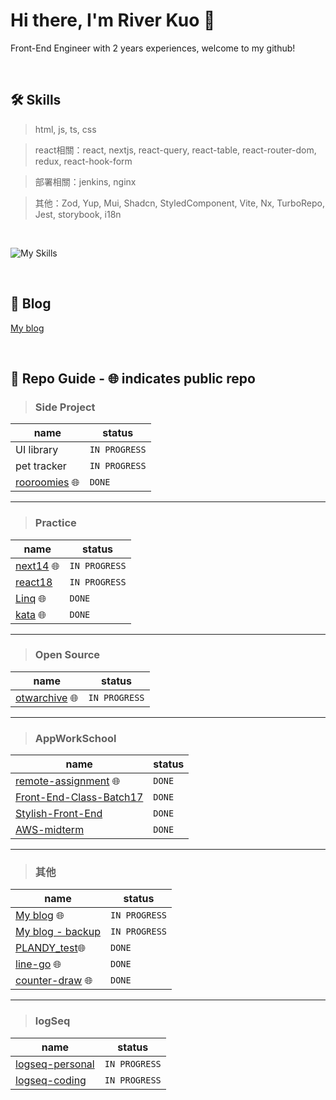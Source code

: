 # Hi there, I'm River Kuo 👋
Front-End Engineer with 2 years experiences, welcome to my github!

<br/>



🛠 Skills
---

> html, js, ts, css


> react相關：react, nextjs, react-query, react-table, react-router-dom, redux, react-hook-form


> 部署相關：jenkins, nginx


> 其他：Zod, Yup, Mui, Shadcn, StyledComponent, Vite, Nx, TurboRepo, Jest, storybook, i18n

<br/>

![My Skills](https://go-skill-icons.vercel.app/api/icons?i=javascript,typescript,html,css,react,nextjs,redux,styledcomponents,nginx,jenkins,reactquery,storybook&perline=10)


<br/>

:bookmark: Blog
---
[My blog](https://github.com/riverkuo/blog)

<br/>

📁 Repo Guide - :globe_with_meridians: indicates public repo
---
> ### Side Project

| name  | status |
| ----- | -------- |
| UI library | `IN PROGRESS` |
| pet tracker | `IN PROGRESS` |
| [rooroomies](https://github.com/riverkuo/rooroomies) :globe_with_meridians:  | `DONE` |

---

> ### Practice

| name  | status |
| ----- | -------- |
| [next14](https://github.com/riverkuo/next14) :globe_with_meridians:| `IN PROGRESS` |
| [react18](https://github.com/riverkuo/react18) | `IN PROGRESS` |
| [Linq](https://github.com/riverkuo/Linq) :globe_with_meridians:|  `DONE` |
| [kata](https://github.com/riverkuo/kata) :globe_with_meridians:| `DONE` |

---

> ### Open Source

| name  | status |
| ----- | -------- |
| [otwarchive](https://github.com/riverkuo/otwarchive) :globe_with_meridians:  | `IN PROGRESS` |

---

> ### AppWorkSchool

| name  | status |
| ----- | -------- |
| [remote-assignment](https://github.com/riverkuo/remote-assignment) :globe_with_meridians: | `DONE` |
| [Front-End-Class-Batch17](https://github.com/riverkuo/Front-End-Class-Batch17) | `DONE` |
| [Stylish-Front-End](https://github.com/riverkuo/Stylish-Front-End) | `DONE` |
| [AWS-midterm](https://github.com/riverkuo/AWS-midterm) | `DONE` |

---

> ### 其他

| name  | status |
| ----- | -------- |
| [My blog](https://github.com/riverkuo/blog) :globe_with_meridians:  | `IN PROGRESS` |
| [My blog - backup](https://github.com/riverkuo/blog-backup) | `IN PROGRESS` |
| [PLANDY_test](https://github.com/riverkuo/PLANDY_test):globe_with_meridians: | `DONE` |
| [line-go](https://github.com/riverkuo/line-go) :globe_with_meridians: | `DONE` |
| [counter-draw](https://github.com/riverkuo/counter-draw) :globe_with_meridians: | `DONE` |

---

> ### logSeq

| name  | status |
| ----- | -------- |
| [logseq-personal](https://github.com/riverkuo/logseq-personal) | `IN PROGRESS` |
| [logseq-coding](https://github.com/riverkuo/logseq-coding) | `IN PROGRESS` |

